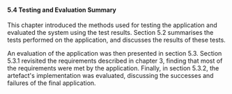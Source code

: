 <div class="page-break-avoid">

#### 5.4 Testing and Evaluation Summary

This chapter introduced the methods used for testing the application and evaluated the system using the test results. Section 5.2 summarises the tests performed on the application, and discusses the results of these tests.

</div>

An evaluation of the application was then presented in section 5.3. Section 5.3.1 revisited the requirements described in chapter 3, finding that most of the requirements were met by the application. Finally, in section 5.3.2, the artefact's implementation was evaluated, discussing the successes and failures of the final application.

